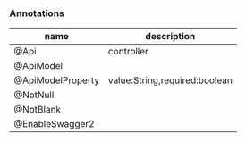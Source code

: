 <!--
 * @Descripttion: 
 * @version: 
 * @Author: fuanlei
 * @Date: 2019-10-25 12:24:21
 * @LastEditors: fuanlei
 * @LastEditTime: 2019-10-25 14:37:23
 -->
### Annotations

|name|description|
|---|---|
|@Api|controller|
|@ApiModel||
|@ApiModelProperty|value:String,required:boolean|
|@NotNull||
|@NotBlank||
|@EnableSwagger2||
